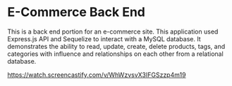 # E-Commerce Back End

This is a back end portion for an e-commerce site. This application used Express.js API and Sequelize to interact with a MySQL database. It demonstrates the ability to read, update, create, delete products, tags, and categories with influence and relationships on each other from a relational database.

https://watch.screencastify.com/v/WhWzvsvX3IFGSzzp4m19